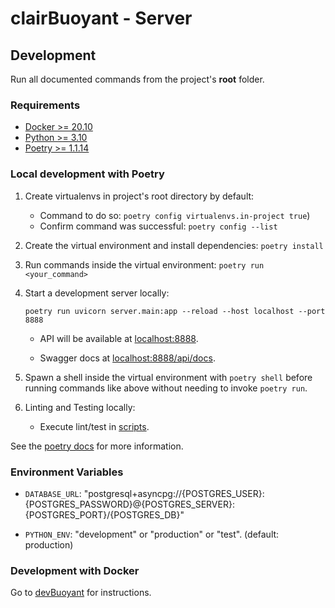 # clairBuoyant - Server

## Development

Run all documented commands from the project's **root** folder.

### Requirements

- [Docker >= 20.10](https://docs.docker.com/get-docker)
- [Python >= 3.10](https://www.python.org/downloads/release/python-3105)
- [Poetry >= 1.1.14](https://github.com/python-poetry/poetry)

### Local development with Poetry

1. Create virtualenvs in project's root directory by default:

   - Command to do so: `poetry config virtualenvs.in-project true`)
   - Confirm command was successful: `poetry config --list`

2. Create the virtual environment and install dependencies: `poetry install`

3. Run commands inside the virtual environment: `poetry run <your_command>`

4. Start a development server locally:

   ```
   poetry run uvicorn server.main:app --reload --host localhost --port 8888
   ```

   - API will be available at [localhost:8888](http://localhost:8888/).

   - Swagger docs at [localhost:8888/api/docs](http://localhost:8888/api/docs).

5. Spawn a shell inside the virtual environment with `poetry shell` before running commands like above without needing to invoke `poetry run`.

6. Linting and Testing locally:
   - Execute lint/test in [scripts](/scripts/).

See the [poetry docs](https://python-poetry.org/docs/) for more information.

### Environment Variables

- `DATABASE_URL`: "postgresql+asyncpg://{POSTGRES_USER}:{POSTGRES_PASSWORD}@{POSTGRES_SERVER}:{POSTGRES_PORT}/{POSTGRES_DB}"

- `PYTHON_ENV`: "development" or "production" or "test". (default: production)

### Development with Docker

Go to [devBuoyant](https://github.com/clairBuoyant/devBuoyant) for instructions.
